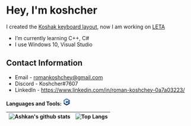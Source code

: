 # Hey, I'm koshcher
I created the [Koshak keyboard layout](https://koshcher.github.io/koshak-layout), now I am working on [LETA](https://github.com/Koshcher/LETA)
- I’m currently learning C++, C#
- I use Windows 10, Visual Studio 

## Contact Information
- Email - romankoshchey@gmail.com
- Discord - Koshcher#7607
- LinkedIn - https://www.linkedin.com/in/roman-koshchey-0a7a03223/

**Languages and Tools:**
<code><img height="20" src="https://raw.githubusercontent.com/github/explore/80688e429a7d4ef2fca1e82350fe8e3517d3494d/topics/cpp/cpp.png"></code>

| ![Ashkan's github stats](https://github-readme-stats.vercel.app/api?username=Koshcher&show_icons=true&theme=gotham) | ![Top Langs](https://github-readme-stats.vercel.app/api/top-langs/?username=Koshcher&theme=gotham&layout=compact) |
| ------------- | ------------- |
